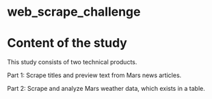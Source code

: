 # web_scrape_challenge

# Content of the study
This study consists of two technical products. 

Part 1: Scrape titles and preview text from Mars news articles.

Part 2: Scrape and analyze Mars weather data, which exists in a table.
